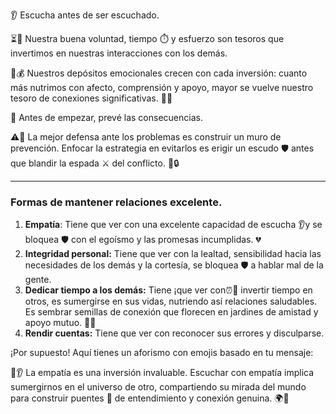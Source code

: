 👂 Escucha antes de ser escuchado.

⏳🤝 Nuestra buena voluntad, tiempo ⏱️ y esfuerzo son tesoros  que invertimos en nuestras interacciones con los demás. 

🌟💰 Nuestros depósitos emocionales crecen con cada inversión: cuanto más nutrimos con afecto, comprensión y apoyo, mayor se vuelve nuestro tesoro de conexiones significativas. 🌱💖

🔮 Antes de empezar, prevé las consecuencias. 

⚠️🚫 La mejor defensa ante los problemas es construir un muro de prevención. Enfocar la estrategia en evitarlos es erigir un escudo 🛡️ antes que blandir la espada ⚔️ del conflicto. 🌟🔒

---
### Formas de mantener relaciones excelente. 

1. **Empatía**: Tiene que ver con una excelente capacidad de escucha 👂y se bloquea 🛡️ con el egoísmo y las promesas incumplidas. 💔
2. **Integridad personal:** Tiene que ver con la lealtad, sensibilidad hacia las necesidades de los demás y la cortesía, se bloquea 🛡️ a hablar mal de la gente. 
3. **Dedicar tiempo a los demás:** Tiene ¡que ver con⏰🤝 invertir tiempo en otros, es sumergirse en sus vidas, nutriendo así relaciones saludables. Es sembrar semillas de conexión que florecen en jardines de amistad y apoyo mutuo. 🌱💬
4. **Rendir cuentas:** Tiene que ver con reconocer sus errores y disculparse.

¡Por supuesto! Aquí tienes un aforismo con emojis basado en tu mensaje:

🤝👂 La empatía es una inversión invaluable. Escuchar con empatía implica sumergirnos en el universo de otro, compartiendo su mirada del mundo para construir puentes  🌉 de entendimiento y conexión genuina. 🌍💫  

